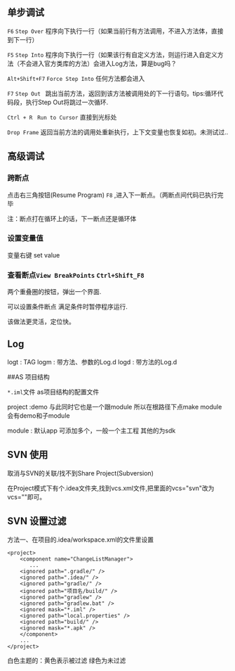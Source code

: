## 单步调试
`F6` `Step Over` 程序向下执行一行（如果当前行有方法调用，不进入方法体，直接到下一行）

`F5` `Step Into` 程序向下执行一行（如果该行有自定义方法，则运行进入自定义方法（不会进入官方类库的方法）会进入Log方法，算是bug吗？

`Alt+Shift+F7`  `Force Step Into` 任何方法都会进入

`F7` `Step Out `  跳出当前方法，返回到该方法被调用处的下一行语句。tips:循环代码段，执行Step Out将跳过一次循环.

`Ctrl + R ` `Run to Cursor` 直接到光标处

`Drop Frame` 返回当前方法的调用处重新执行，上下文变量也恢复如初。未测试过..

## 高级调试

### 跨断点

点击右三角按钮(Resume Program) `F8` ,进入下一断点。（两断点间代码已执行完毕

注：断点打在循环上的话，下一断点还是循环体

### 设置变量值

变量右键 set value

### 查看断点`View BreakPoints` `Ctrl+Shift_F8`

两个重叠圈的按钮，弹出一个界面.

可以设置条件断点 满足条件时暂停程序运行.

该做法更灵活，定位快。


## Log
logt : TAG
logm : 带方法、参数的Log.d
logd : 带方法的Log.d

##AS 项目结构

`*.iml`文件 as项目结构的配置文件

project :demo 与此同时它也是一个跟module 所以在根路径下点make module 会有demo和子module

module : 默认app 可添加多个，一般一个主工程 其他的为sdk

## SVN 使用

取消与SVN的关联/找不到Share Project(Subversion)

在Project模式下有个.idea文件夹,找到vcs.xml文件,把里面的vcs="svn"改为vcs=""即可。

## SVN 设置过滤

方法一、在项目的.idea/workspace.xml的文件里设置

<?xml version="1.0" encoding="UTF-8"?>    
	<project>    
    	<component name="ChangeListManager">    
     	   ...    
    	<ignored path=".gradle/" />     
    	<ignored path=".idea/" />     
    	<ignored path="gradle/" />   
    	<ignored path="项目名/build/" />    
    	<ignored path="gradlew" />    
    	<ignored path="gradlew.bat" />    
    	<ignored mask="*.iml" />     
    	<ignored path="local.properties" />    
    	<ignored path="build/" />   
    	<ignored mask="*.apk" />  
    	</component>    
    	...    
	</project>  
	

白色主题的：黄色表示被过滤 绿色为未过滤

